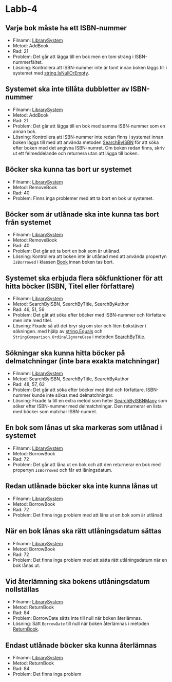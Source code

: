 ﻿# Labb-4

## Varje bok måste ha ett ISBN-nummer
* Filnamn: [LibrarySystem](Labb%204/LibrarySystem.cs#L21)
* Metod: AddBook
* Rad: 21
* Problem: Det går att lägga till en bok men en tom sträng i ISBN-nummerfältet.
* Lösning: Kontrollera att ISBN-nummer inte är tomt innan boken läggs till i systemet med [string.IsNullOrEmpty](Labb%204/LibrarySystem.cs#L25-28).

## Systemet ska inte tillåta dubbletter av ISBN-nummer
* Filnamn: [LibrarySystem](Labb%204/LibrarySystem.cs#L21)
* Metod: AddBook
* Rad: 21
* Problem: Det går att lägga till en bok med samma ISBN-nummer som en annan bok.
* Lösning: Kontrollera att ISBN-nummer inte redan finns i systemet innan boken läggs till med att använda metoden [SearchByISBN](Labb%204/LibrarySystem.cs#L51) för att söka efter boken med det angivna ISBN-numret. Om boken redan finns, skriv ut ett felmeddelande och returnera utan att lägga till boken.

## Böcker ska kunna tas bort ur systemet
* Filnamn: [LibrarySystem](Labb%204/LibrarySystem.cs#L40)
* Metod: RemoveBook
* Rad: 40
* Problem: Finns inga problemer med att ta bort en bok ur systemet.

## Böcker som är utlånade ska inte kunna tas bort från systemet
* Filnamn: [LibrarySystem](Labb%204/LibrarySystem.cs#L40)
* Metod: RemoveBook
* Rad: 40
* Problem: Det går att ta bort en bok som är utlånad.
* Lösning: Kontrollera att boken inte är utlånad med att använda propertyn `IsBorrowed` i klassen [Book](Labb%204/Book.cs#L9) innan boken tas bort. 

## Systemet ska erbjuda flera sökfunktioner för att hitta böcker (ISBN, Titel eller författare)
* Filnamn: [LibrarySystem](Labb%204/LibrarySystem.cs#L51)
* Metod: SearchByISBN, SearchByTitle, SearchByAuthor
* Rad: 46, 51, 56
* Problem: Det gåt att söka efter böcker med ISBN-nummer och författare men inte med titel.
* Lösning: Fixade så att det bryr sig om stor och liten bokstäver i sökningen. med hjälp av [string.Equals](Labb%204/LibrarySystem.cs#L46-47) och `StringComparison.OrdinalIgnoreCase` i metoden [SearchByTitle](Labb%204/LibrarySystem.cs#L51-54). 

## Sökningar ska kunna hitta böcker på delmatchningar (inte bara exakta matchningar)
* Filnamn: [LibrarySystem](Labb%204/LibrarySystem.cs#L51)
* Metod: SearchByISBN, SearchByTitle, SearchByAuthor
* Rad: 48, 57, 62
* Problem: Det går att söka efter böcker med titel och författare. ISBN-nummer kunde inte sökas med delmatchningar.
* Lösning: Fixade la till en extra metod som heter [SearchByISBNMany](Labb%204/LibrarySystem.cs#L57) som söker efter ISBN-nummer med delmatchningar. Den returnerar en lista med böcker som matchar ISBN-numret.  


## En bok som lånas ut ska markeras som utlånad i systemet
* Filnamn: [LibrarySystem](Labb%204/LibrarySystem.cs)
* Metod: BorrowBook
* Rad: 72
* Problem: Det går att låna ut en bok och att den returnerar en bok med propertyn `IsBorrowed` och får ett låningsdatum.

## Redan utlånade böcker ska inte kunna lånas ut
* Filnamn: [LibrarySystem](Labb%204/LibrarySystem.cs)
* Metod: BorrowBook
* Rad: 72
* Problem: Det finns inga problem med att låna ut en bok som är utlånad.

## När en bok lånas ska rätt utlåningsdatum sättas
* Filnamn: [LibrarySystem](Labb%204/LibrarySystem.cs)
* Metod: BorrowBook
* Rad: 72
* Problem: Det finns inga problem med att sätta rätt utlåningsdatum när en bok lånas ut.

##  Vid återlämning ska bokens utlåningsdatum nollställas
* Filnamn: [LibrarySystem](Labb%204/LibrarySystem.cs)
* Metod: ReturnBook
* Rad: 84
* Problem: BorrowDate sätts inte till null när boken återlämnas.
* Lösning: Sätt `BorrowDate` till null när boken återlämnas i metoden [ReturnBook](Labb%204/LibrarySystem.cs#L84-97).

## Endast utlånade böcker ska kunna återlämnas
* Filnamn: [LibrarySystem](Labb%204/LibrarySystem.cs)
* Metod: ReturnBook
* Rad: 84
* Problem: Det finns inga problem
 
